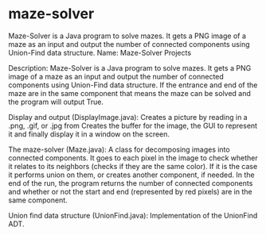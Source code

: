 # maze-solver
Maze-Solver is a Java program to solve mazes. It gets a PNG image of a maze as an input and output the number of connected components using Union-Find data structure.
Name: Maze-Solver Projects

Description:
Maze-Solver is a Java program to solve mazes. 
It gets a PNG image of a maze as an input and output the number of connected components using Union-Find data structure. If the entrance and end of the maze are in the same component that means the maze can be solved and the program will output True.

Display and output (DisplayImage.java): Creates a picture by reading in a .png, .gif, or .jpg from
Creates the buffer for the image, the GUI to represent it and finally display it in a window on the screen.

The maze-solver (Maze.java): A class for decomposing images into connected components. It goes to each pixel in the image to check whether it relates to its neighbors (checks if they are the same color). If it is the case it performs union on them, or creates another component, if needed. 
In the end of the run, the program returns the number of connected components and whether or not the start and end (represented by red pixels) are in the same component.

Union find data structure (UnionFind.java): Implementation of the UnionFind ADT.
